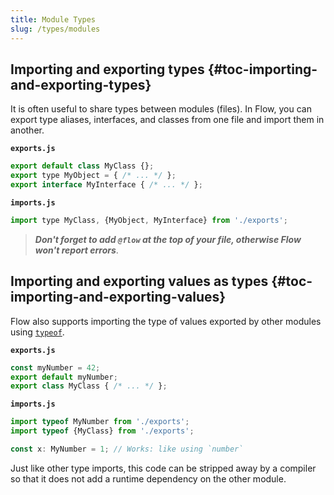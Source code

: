 ```yaml
---
title: Module Types
slug: /types/modules
---
```


## Importing and exporting types {#toc-importing-and-exporting-types}

It is often useful to share types between modules (files).
In Flow, you can export type aliases, interfaces, and classes from one file and import them in another.

**`exports.js`**

```js flow-check
export default class MyClass {};
export type MyObject = { /* ... */ };
export interface MyInterface { /* ... */ };
```

**`imports.js`**

```js
import type MyClass, {MyObject, MyInterface} from './exports';
```

> ***Don't forget to add `@flow` at the top of your file, otherwise Flow won't report errors***.

## Importing and exporting values as types {#toc-importing-and-exporting-values}

Flow also supports importing the type of values exported by other modules using [`typeof`](../typeof/).

**`exports.js`**

```js flow-check
const myNumber = 42;
export default myNumber;
export class MyClass { /* ... */ };
```

**`imports.js`**

```js
import typeof MyNumber from './exports';
import typeof {MyClass} from './exports';

const x: MyNumber = 1; // Works: like using `number`
```

Just like other type imports, this code can be stripped away by a compiler so
that it does not add a runtime dependency on the other module.
